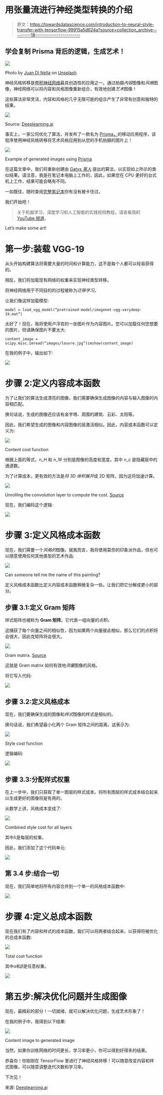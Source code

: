 # 用张量流进行神经类型转换的介绍

> 原文：<https://towardsdatascience.com/introduction-to-neural-style-transfer-with-tensorflow-99915a5d624a?source=collection_archive---------18----------------------->

## 学会复制 Prisma 背后的逻辑，生成艺术！

![](img/de12af4659f0a2216cfb98a1349627b7.png)

Photo by [Juan Di Nella](https://unsplash.com/@juandinella?utm_source=medium&utm_medium=referral) on [Unsplash](https://unsplash.com?utm_source=medium&utm_medium=referral)

神经风格转移是[卷积神经网络](/introduction-to-convolutional-neural-networks-cnn-with-tensorflow-57e2f4837e18)最具创造性的应用之一。通过拍摄*内容*图像和*风格*图像，神经网络可以将内容和风格图像重新组合，有效地创建*艺术*图像！

这些算法非常灵活，内容和风格的几乎无限可能的组合产生了非常有创意和独特的结果。

![](img/412b4f81ab692f1884f3549941661bf5.png)

Source: [Deeplearning.ai](https://www.deeplearning.ai/)

事实上，一家公司优化了算法，并发布了一款名为 [Prisma，](https://prisma-ai.com/)的移动应用程序，该程序使用神经风格转移将艺术风格应用到从您的手机拍摄的图片上！

![](img/9e2e02f4eee3d6293371d53f2f361397.png)

Example of generated images using [Prisma](https://prisma-ai.com/)

在这篇文章中，我们将重新创建由 [Gatys *等人*](https://arxiv.org/abs/1508.06576) 提出的算法，以实现如上所示的类似结果。请注意，我是在笔记本电脑上工作的，因此，如果您在 CPU 更好的台式机上工作，结果可能会略有不同。

一如既往，随时查阅[完整笔记本](https://github.com/marcopeix/Deep_Learning_AI/blob/master/4.Convolutional%20Neural%20Networks/4.Special%20Applications%20-%20Facial%20Recognition%20%26%20Neural%20Style%20Transfer/Neural%20Style%20Transfer.ipynb)你有没有被卡住过。

我们开始吧！

> 关于机器学习、深度学习和人工智能的实践视频教程，请查看我的 [YouTube 频道](https://www.youtube.com/channel/UC-0lpiwlftqwC7znCcF83qg?view_as=subscriber)。

Let’s make some art!

# 第一步:装载 VGG-19

从头开始构建算法将需要大量的时间和计算能力，这不是每个人都可以轻易获得的。

相反，我们将加载现有网络的权重来实现神经类型转移。

将神经网络用于不同目的的过程被称为*迁移学习*。

让我们像这样加载模型:

```
model = load_vgg_model(“pretrained-model/imagenet-vgg-verydeep-19.mat”)
```

太好了！现在，我将使用卢浮宫的一张图片作为内容图片。您可以加载任何您想要的图片，但请确保图片不要太大:

```
content_image = scipy.misc.imread(“images/louvre.jpg”)imshow(content_image)
```

在我的例子中，输出如下:

![](img/ba5f43040b4ba7e95eed8ee175c3ee0b.png)

# 步骤 2:定义内容成本函数

为了让我们的算法生成漂亮的图像，我们需要确保生成图像的内容与输入图像的内容相匹配。

换句话说，生成的图像还应该有金字塔、周围的建筑、云彩、太阳等。

因此，我们希望生成的图像和内容图像的层激活相似。因此，内容成本函数可以定义为:

![](img/a045b0b61a69c1bc90614a80c7427913.png)

Content cost function

根据上面的等式，n_H 和 n_W 分别是图像的高度和宽度，其中 n_c 是隐藏层中的通道数。

为了计算成本，更有效的方法是*将 3D 体积展开*成 2D 矩阵，因为这将加速计算。

![](img/3cbf11aeb65b84b4e119a6e230883bce.png)

Unrolling the convolution layer to compute the cost. [Source](https://www.deeplearning.ai/)

现在，我们编码这个逻辑:

![](img/7304ecdad4363e6bb3ca93d5d6e4fcb2.png)

# 步骤 3:定义风格成本函数

现在，我们需要一个*风格的*图像。就我而言，我将使用莫奈的印象派作品，但也可以随意使用任何其他类型的艺术作品:

![](img/e1e1993a0ea98b286d24da1f73bf293f.png)

Can someone tell me the name of this painting?

定义风格成本函数比定义内容成本函数稍微复杂一些。让我们把它分解成更小的部分。

## 步骤 3.1:定义 Gram 矩阵

样式矩阵也被称为 **Gram 矩阵**，它代表一组向量的点积。

这捕获了每个向量之间的相似性，因为如果两个向量彼此相似，那么它们的点积将会很大，因此克矩阵将会很大。

![](img/e1466741d7f487c34139bc16dbfa6134.png)

Gram matrix. [Source](https://www.deeplearning.ai/)

这就是 Gram matrix 如何有效地*测量*图像的风格。

将它写入代码:

![](img/de96fb730ecdd09b6b85c7a83b5c02cc.png)

## 步骤 3.2:定义风格成本

现在，我们要确保生成的图像和*样式*图像的样式是相似的。

换句话说，我们希望最小化两个 Gram 矩阵之间的距离。这表示为:

![](img/1c3d9254dc6ca1c0c630da1fc635a8e5.png)

Style cost function

逻辑编码:

![](img/25ab01c566240b84c5702dfc6ead1d32.png)

## 步骤 3.3:分配样式权重

在上一步中，我们只获取了单一图层的样式成本。将所有图层的样式成本结合起来以生成更好的图像将是有用的。

从数学上讲，风格成本变成了:

![](img/4746f3df72487bfd0c167e6be5f5fdb9.png)

Combined style cost for all layers

其中*λ*是每层的权重。

因此，我们添加了这个代码单元:

![](img/960b2e49fa114d2007a58fe7f7c43353.png)

## 第 3.4 步:结合一切

现在，我们简单地将所有内容合并到一个单一的风格成本函数中:

![](img/acb743114ca171e01d50fdea8d785bfa.png)

# 步骤 4:定义总成本函数

现在我们有了内容和样式的成本函数，我们可以将两者结合起来，以获得将被优化的总成本函数:

![](img/1b1608e354f89dff72d68362eb063358.png)

Total cost function

其中*α*和*β*是任意权重。

![](img/20f2823f940b7e84d99f20b98a1ffd60.png)

# 第五步:解决优化问题并生成图像

现在，最精彩的部分！一切就绪，就可以解决优化问题，生成艺术形象了！

在我的例子中，我得到以下结果:

![](img/f3b0f144287441636057103857aa362b.png)

Content image to generated image

当然，如果你训练网络的时间更长，学习率更小，你可以得到好得多的结果。

恭喜你！你刚刚在 TensorFlow 里进行了神经风格转移！可以随意改变内容和样式图像，可以随意调整迭代次数和学习率。

下次见！

来源: [Deeplearning.ai](https://www.deeplearning.ai/)